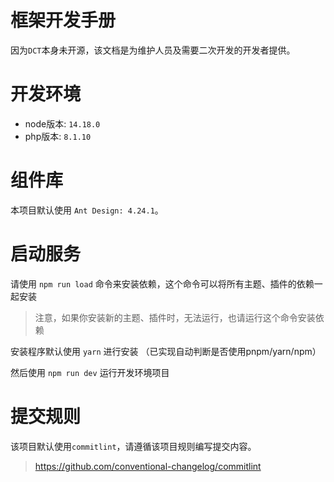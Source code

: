 # 框架开发手册

因为`DCT`本身未开源，该文档是为维护人员及需要二次开发的开发者提供。

# 开发环境

* node版本: `14.18.0`
* php版本: `8.1.10`

# 组件库

本项目默认使用 `Ant Design: 4.24.1`。

# 启动服务

请使用 `npm run load` 命令来安装依赖，这个命令可以将所有主题、插件的依赖一起安装

> 注意，如果你安装新的主题、插件时，无法运行，也请运行这个命令安装依赖

安装程序默认使用 `yarn` 进行安装 （已实现自动判断是否使用pnpm/yarn/npm）

然后使用 `npm run dev` 运行开发环境项目

# 提交规则

该项目默认使用`commitlint`，请遵循该项目规则编写提交内容。

> https://github.com/conventional-changelog/commitlint